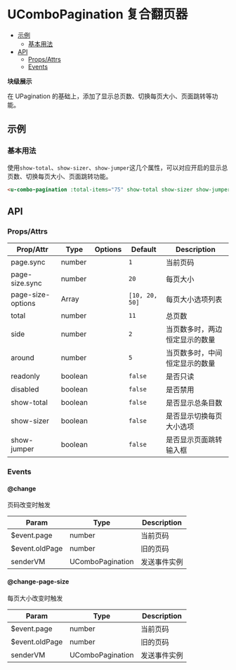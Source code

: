 <!-- 该 README.md 根据 api.yaml 和 docs/*.md 自动生成，为了方便在 GitHub 和 NPM 上查阅。如需修改，请查看源文件 -->

# UComboPagination 复合翻页器

- [示例](#示例)
    - [基本用法](#基本用法)
- [API]()
    - [Props/Attrs](#propsattrs)
    - [Events](#events)

**块级展示**

在 UPagination 的基础上，添加了显示总页数、切换每页大小、页面跳转等功能。

## 示例
### 基本用法

使用`show-total`、`show-sizer`、`show-jumper`这几个属性，可以对应开启的显示总页数、切换每页大小、页面跳转功能。

``` html
<u-combo-pagination :total-items="75" show-total show-sizer show-jumper></u-combo-pagination>
```

## API
### Props/Attrs

| Prop/Attr | Type | Options | Default | Description |
| --------- | ---- | ------- | ------- | ----------- |
| page.sync | number |  | `1` | 当前页码 |
| page-size.sync | number |  | `20` | 每页大小 |
| page-size-options | Array |  | `[10, 20, 50]` | 每页大小选项列表 |
| total | number |  | `11` | 总页数 |
| side | number |  | `2` | 当页数多时，两边恒定显示的数量 |
| around | number |  | `5` | 当页数多时，中间恒定显示的数量 |
| readonly | boolean |  | `false` | 是否只读 |
| disabled | boolean |  | `false` | 是否禁用 |
| show-total | boolean |  | `false` | 是否显示总条目数 |
| show-sizer | boolean |  | `false` | 是否显示切换每页大小选项 |
| show-jumper | boolean |  | `false` | 是否显示页面跳转输入框 |

### Events

#### @change

页码改变时触发

| Param | Type | Description |
| ----- | ---- | ----------- |
| $event.page | number | 当前页码 |
| $event.oldPage | number | 旧的页码 |
| senderVM | UComboPagination | 发送事件实例 |

#### @change-page-size

每页大小改变时触发

| Param | Type | Description |
| ----- | ---- | ----------- |
| $event.page | number | 当前页码 |
| $event.oldPage | number | 旧的页码 |
| senderVM | UComboPagination | 发送事件实例 |

